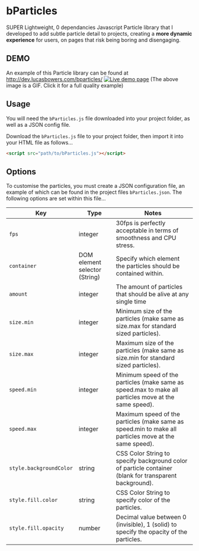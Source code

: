 # bParticles
SUPER Lightweight, 0 dependancies Javascript Particle library that I developed to add subtle particle detail to projects, creating a **more dynamic experience** for users, on pages that risk being boring and disengaging.

## DEMO
An example of this Particle library can be found at http://dev.lucasbowers.com/bparticles/
<a href="http://dev.lucasbowers.com/bparticles/" target="_blank"><img src="http://dev.lucasbowers.com/bparticles/assets/images/preview.gif" alt="Live demo page" /></a>
(The above image is a GIF. Click it for a full quality example)

## Usage
You will need the `bParticles.js` file downloaded into your project folder, as well as a JSON config file.

Download the `bParticles.js` file to your project folder, then import it into your HTML file as follows...
```html
<script src="path/to/bParticles.js"></script>
```

## Options
To customise the particles, you must create a JSON configuration file, an example of which can be found in the project files `bParticles.json`.  The following options are set within this file...

Key | Type | Notes
----|------|------
`fps`|integer|30fps is perfectly acceptable in terms of smoothness and CPU stress.
`container`|DOM element selector (String)|Specify which element the particles should be contained within.
`amount`|integer|The amount of particles that should be alive at any single time
`size.min`|integer|Minimum size of the particles (make same as size.max for standard sized particles).
`size.max`|integer|Maximum size of the particles (make same as size.min for standard sized particles).
`speed.min`|integer|Minimum speed of the particles (make same as speed.max to make all particles move at the same speed).
`speed.max`|integer|Maximum speed of the particles (make same as speed.min to make all particles move at the same speed).
`style.backgroundColor`|string|CSS Color String to specify background color of particle container (blank for transparent background).
`style.fill.color`|string|CSS Color String to specify color of the particles.
`style.fill.opacity`|number|Decimal value between 0 (invisible), 1 (solid) to specify the opacity of the particles.
